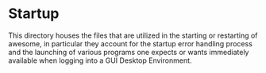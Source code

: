 # Startup

This directory houses the files that are utilized in the starting or restarting of awesome, in particular they account for the startup error handling process and the launching of various programs one expects or wants immediately available when logging into a GUI Desktop Environment. 